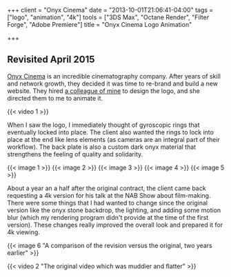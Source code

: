 +++
client = "Onyx Cinema"
date = "2013-10-01T21:06:41-04:00"
tags = ["logo", "animation", "4k"]
tools = ["3DS Max", "Octane Render", "Filter Forge", "Adobe Premiere"]
title = "Onyx Cinema Logo Animation"

+++
## Revisited April 2015

[Onyx Cinema](http://www.onyxcinema.com/) is an incredible cinematography company. After years of skill and network growth, they decided it was time to re-brand and build a new website. They hired [a colleague of mine](http://www.thejoylin.com/) to design the logo, and she directed them to me to animate it.

{{< video 1 >}}

When I saw the logo, I immediately thought of gyroscopic rings that eventually locked into place. The client also wanted the rings to lock into place at the end like lens elements (as cameras are an integral part of their workflow). The back plate is also a custom dark onyx material that strengthens the feeling of quality and solidarity.

{{< image 1 >}}
{{< image 2 >}}
{{< image 3 >}}
{{< image 4 >}}
{{< image 5 >}}

About a year an a half after the original contract, the client came back requesting a 4k version for his talk at the NAB Show about film-making. There were some things that I had wanted to change since the original version like the onyx stone backdrop, the lighting, and adding some motion blur (which my rendering program didn't provide at the time of the first version). These changes really improved the overall look and prepared it for 4k viewing.

{{< image 6 "A comparison of the revision versus the original, two years earlier" >}}

{{< video 2 "The original video which was muddier and flatter" >}}
